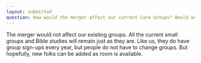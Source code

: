 ```yaml
---
layout: submitted
question: How would the merger affect our current Care Groups? Would we be able to stay with our group? It sounds like they change groups every year-would we have to do that?
---
```

The merger would not affect our existing groups.  All the current small groups and Bible studies will remain just as they are.  Like us, they do have group sign-ups every year, but people do not have to change groups.  But hopefully, new folks can be added as room is available.